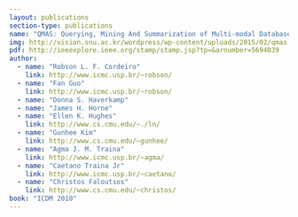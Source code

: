 ```yaml
---
layout: publications
section-type: publications
name: "QMAS: Querying, Mining And Summarization of Multi-modal Databases"
img: http://vision.snu.ac.kr/wordpress/wp-content/uploads/2015/02/qmas.jpg
pdf: http://ieeexplore.ieee.org/stamp/stamp.jsp?tp=&arnumber=5694039
author:
  - name: "Robson L. F. Cordeiro"
    link: http://www.icmc.usp.br/~robson/
  - name: "Fan Guo"
    link: http://www.icmc.usp.br/~robson/
  - name: "Donna S. Haverkamp"
  - name: "James H. Horne"
  - name: "Ellen K. Hughes"
    link: http://www.cs.cmu.edu/~./ln/
  - name: "Gunhee Kim"
    link: http://www.cs.cmu.edu/~gunhee/
  - name: "Agma J. M. Traina"
    link: http://www.icmc.usp.br/~agma/
  - name: "Caetano Traina Jr"
    link: http://www.icmc.usp.br/~caetano/
  - name: "Christos Faloutsos"
    link: http://www.cs.cmu.edu/~christos/
book: "ICDM 2010"
---
```

